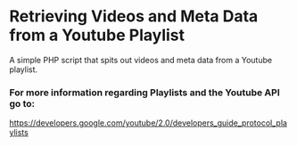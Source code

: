 Retrieving Videos and Meta Data from a Youtube Playlist
====================

A simple PHP script that spits out videos and meta data from a Youtube playlist.

### For more information regarding Playlists and the Youtube API go to:

https://developers.google.com/youtube/2.0/developers_guide_protocol_playlists